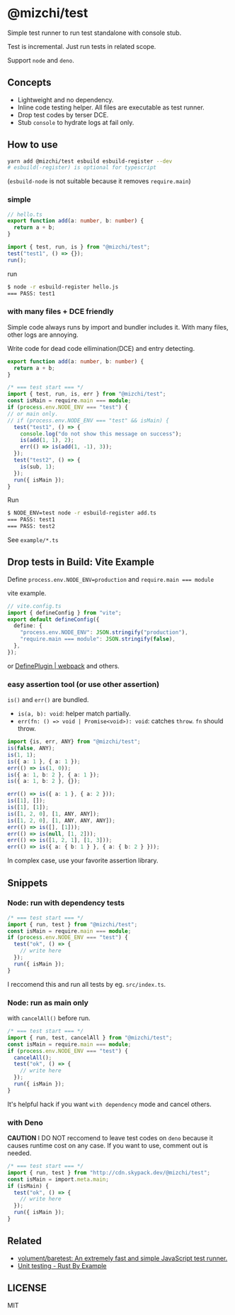 # @mizchi/test

Simple test runner to run test standalone with console stub.

Test is incremental. Just run tests in related scope.

Support `node` and `deno`.

## Concepts

- Lightweight and no dependency.
- Inline code testing helper. All files are executable as test runner.
- Drop test codes by terser DCE.
- Stub `console` to hydrate logs at fail only.

## How to use

```bash
yarn add @mizchi/test esbuild esbuild-register --dev
# esbuild(-register) is optional for typescript
```

(`esbuild-node` is not suitable because it removes `require.main`)

### simple

```ts
// hello.ts
export function add(a: number, b: number) {
  return a + b;
}

import { test, run, is } from "@mizchi/test";
test("test1", () => {});
run();
```

run

```bash
$ node -r esbuild-register hello.js
=== PASS: test1
```

### with many files + DCE friendly

Simple code always runs by import and bundler includes it. With many files, other logs are annoying.

Write code for dead code ellimination(DCE) and entry detecting.

```ts
export function add(a: number, b: number) {
  return a + b;
}

/* === test start === */
import { test, run, is, err } from "@mizchi/test";
const isMain = require.main === module;
if (process.env.NODE_ENV === "test") {
// or main only.
// if (process.env.NODE_ENV === "test" && isMain) {
  test("test1", () => {
    console.log("do not show this message on success");
    is(add(1, 1), 2);
    err(() => is(add(1, -1), 3));
  });
  test("test2", () => {
    is(sub, 1);
  });
  run({ isMain });
}
```

Run

```bash
$ NODE_ENV=test node -r esbuild-register add.ts
=== PASS: test1
=== PASS: test2
```

See `example/*.ts`

## Drop tests in Build: Vite Example

Define `process.env.NODE_ENV=production` and `require.main === module`

vite example.

```ts
// vite.config.ts
import { defineConfig } from "vite";
export default defineConfig({
  define: {
    "process.env.NODE_ENV": JSON.stringify("production"),
    "require.main === module": JSON.stringify(false),
  },
});
```

or [DefinePlugin | webpack](https://webpack.js.org/plugins/define-plugin/) and others.

### easy assertion tool (or use other assertion)

`is()` and `err()` are bundled.

- `is(a, b): void`:  helper match partially.
- `err(fn: () => void | Promise<void>): void`: catches `throw`. `fn` should throw.

```ts
import {is, err, ANY} from "@mizchi/test";
is(false, ANY);
is(1, 1);
is({ a: 1 }, { a: 1 });
err(() => is(1, 0));
is({ a: 1, b: 2 }, { a: 1 });
is({ a: 1, b: 2 }, {});

err(() => is({ a: 1 }, { a: 2 }));
is([1], []);
is([1], [1]);
is([1, 2, 0], [1, ANY, ANY]);
is([1, 2, 0], [1, ANY, ANY, ANY]);
err(() => is([], [1]));
err(() => is(null, [1, 2]));
err(() => is([1, 2, 1], [1, 3]));
err(() => is({ a: { b: 1 } }, { a: { b: 2 } }));
```

In complex case, use your favorite assertion library.

## Snippets

### Node: run with dependency tests

```ts
/* === test start === */
import { run, test } from "@mizchi/test";
const isMain = require.main === module;
if (process.env.NODE_ENV === "test") {
  test("ok", () => {
    // write here
  });
  run({ isMain });
}
```

I reccomend this and run all tests by eg. `src/index.ts`.

### Node: run as main only

with `cancelAll()` before run.

```ts
/* === test start === */
import { run, test, cancelAll } from "@mizchi/test";
const isMain = require.main === module;
if (process.env.NODE_ENV === "test") {
  cancelAll();
  test("ok", () => {
    // write here
  });
  run({ isMain });
}
```

It's helpful hack if you want `with dependency` mode and cancel others.

### with Deno

**CAUTION** I DO NOT reccomend to leave test codes on `deno` because it causes runtime cost on any case. If you want to use, comment out is needed.

```ts
/* === test start === */
import { run, test } from "http://cdn.skypack.dev/@mizchi/test";
const isMain = import.meta.main;
if (isMain) {
  test("ok", () => {
    // write here
  });
  run({ isMain });
}
```

## Related

- [volument/baretest: An extremely fast and simple JavaScript test runner.](https://github.com/volument/baretest)
- [Unit testing - Rust By Example](https://doc.rust-lang.org/rust-by-example/testing/unit_testing.html)

## LICENSE

MIT